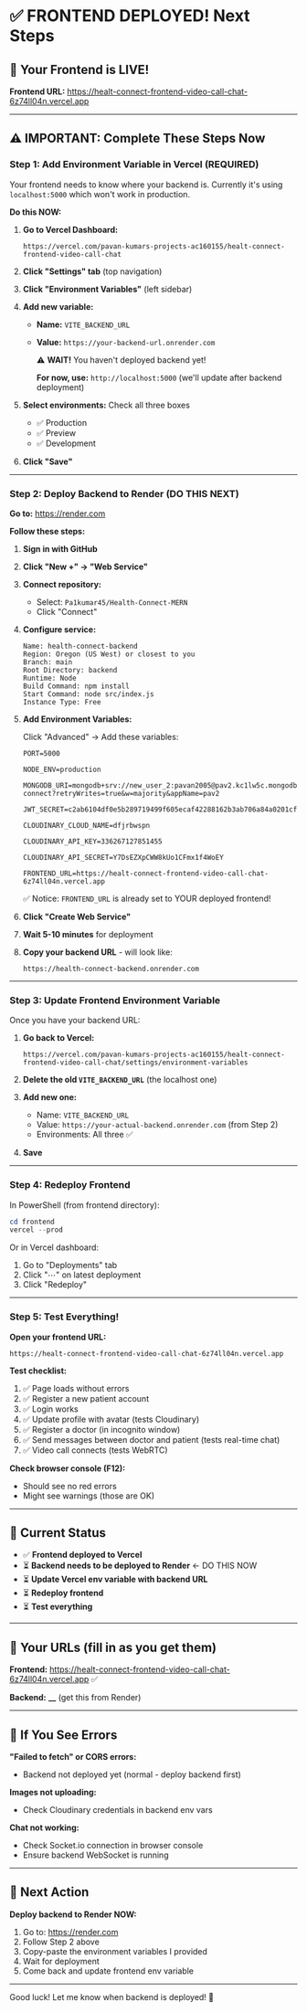 # ✅ FRONTEND DEPLOYED! Next Steps

## 🎉 Your Frontend is LIVE!

**Frontend URL:** https://healt-connect-frontend-video-call-chat-6z74ll04n.vercel.app

---

## ⚠️ IMPORTANT: Complete These Steps Now

### Step 1: Add Environment Variable in Vercel (REQUIRED)

Your frontend needs to know where your backend is. Currently it's using `localhost:5000` which won't work in production.

**Do this NOW:**

1. **Go to Vercel Dashboard:**

   ```
   https://vercel.com/pavan-kumars-projects-ac160155/healt-connect-frontend-video-call-chat
   ```

2. **Click "Settings" tab** (top navigation)

3. **Click "Environment Variables"** (left sidebar)

4. **Add new variable:**

   - **Name:** `VITE_BACKEND_URL`
   - **Value:** `https://your-backend-url.onrender.com`

     ⚠️ **WAIT!** You haven't deployed backend yet!

     **For now, use:** `http://localhost:5000` (we'll update after backend deployment)

5. **Select environments:** Check all three boxes

   - ✅ Production
   - ✅ Preview
   - ✅ Development

6. **Click "Save"**

---

### Step 2: Deploy Backend to Render (DO THIS NEXT)

**Go to:** https://render.com

**Follow these steps:**

1. **Sign in with GitHub**

2. **Click "New +" → "Web Service"**

3. **Connect repository:**

   - Select: `Pa1kumar45/Health-Connect-MERN`
   - Click "Connect"

4. **Configure service:**

   ```
   Name: health-connect-backend
   Region: Oregon (US West) or closest to you
   Branch: main
   Root Directory: backend
   Runtime: Node
   Build Command: npm install
   Start Command: node src/index.js
   Instance Type: Free
   ```

5. **Add Environment Variables:**

   Click "Advanced" → Add these variables:

   ```env
   PORT=5000

   NODE_ENV=production

   MONGODB_URI=mongodb+srv://new_user_2:pavan2005@pav2.kc1lw5c.mongodb.net/health-connect?retryWrites=true&w=majority&appName=pav2

   JWT_SECRET=c2ab6104df0e5b289719499f605ecaf42288162b3ab706a84a0201cfdab73a30

   CLOUDINARY_CLOUD_NAME=dfjrbwspn

   CLOUDINARY_API_KEY=336267127851455

   CLOUDINARY_API_SECRET=Y7DsEZXpCWW8kUo1CFmx1f4WoEY

   FRONTEND_URL=https://healt-connect-frontend-video-call-chat-6z74ll04n.vercel.app
   ```

   ✅ Notice: `FRONTEND_URL` is already set to YOUR deployed frontend!

6. **Click "Create Web Service"**

7. **Wait 5-10 minutes** for deployment

8. **Copy your backend URL** - will look like:
   ```
   https://health-connect-backend.onrender.com
   ```

---

### Step 3: Update Frontend Environment Variable

Once you have your backend URL:

1. **Go back to Vercel:**

   ```
   https://vercel.com/pavan-kumars-projects-ac160155/healt-connect-frontend-video-call-chat/settings/environment-variables
   ```

2. **Delete the old `VITE_BACKEND_URL`** (the localhost one)

3. **Add new one:**

   - Name: `VITE_BACKEND_URL`
   - Value: `https://your-actual-backend.onrender.com` (from Step 2)
   - Environments: All three ✅

4. **Save**

---

### Step 4: Redeploy Frontend

In PowerShell (from frontend directory):

```powershell
cd frontend
vercel --prod
```

Or in Vercel dashboard:

1. Go to "Deployments" tab
2. Click "⋯" on latest deployment
3. Click "Redeploy"

---

### Step 5: Test Everything!

**Open your frontend URL:**

```
https://healt-connect-frontend-video-call-chat-6z74ll04n.vercel.app
```

**Test checklist:**

1. ✅ Page loads without errors
2. ✅ Register a new patient account
3. ✅ Login works
4. ✅ Update profile with avatar (tests Cloudinary)
5. ✅ Register a doctor (in incognito window)
6. ✅ Send messages between doctor and patient (tests real-time chat)
7. ✅ Video call connects (tests WebRTC)

**Check browser console (F12):**

- Should see no red errors
- Might see warnings (those are OK)

---

## 🎯 Current Status

- ✅ **Frontend deployed to Vercel**
- ⏳ **Backend needs to be deployed to Render** ← DO THIS NOW
- ⏳ **Update Vercel env variable with backend URL**
- ⏳ **Redeploy frontend**
- ⏳ **Test everything**

---

## 📝 Your URLs (fill in as you get them)

**Frontend:** https://healt-connect-frontend-video-call-chat-6z74ll04n.vercel.app ✅

**Backend:** **********************\_\_********************** (get this from Render)

---

## 🐛 If You See Errors

**"Failed to fetch" or CORS errors:**

- Backend not deployed yet (normal - deploy backend first)

**Images not uploading:**

- Check Cloudinary credentials in backend env vars

**Chat not working:**

- Check Socket.io connection in browser console
- Ensure backend WebSocket is running

---

## 🚀 Next Action

**Deploy backend to Render NOW:**

1. Go to: https://render.com
2. Follow Step 2 above
3. Copy-paste the environment variables I provided
4. Wait for deployment
5. Come back and update frontend env variable

---

Good luck! Let me know when backend is deployed! 🎉
